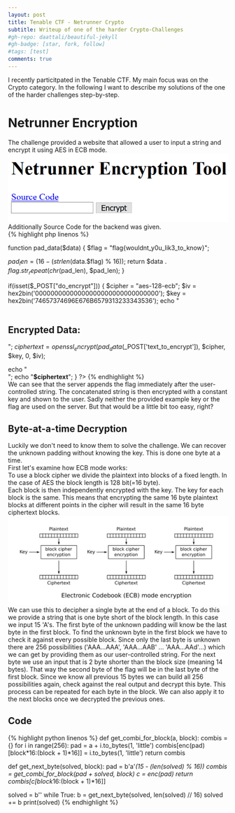 ```yaml
---
layout: post
title: Tenable CTF - Netrunner Crypto
subtitle: Writeup of one of the harder Crypto-Challenges
#gh-repo: daattali/beautiful-jekyll
#gh-badge: [star, fork, follow]
#tags: [test]
comments: true
---
```


I recently particitpated in the Tenable CTF. My main focus was on the Crypto category. In the following I want to describe my solutions of the one of the harder challenges step-by-step.  
# Netrunner Encryption
The challenge provided a website that allowed a user to input a string and encrypt it using AES in ECB mode.  
![very simple UI](/assets/img/netrunner_enc1.png)  
Additionally Source Code for the backend was given.  
{% highlight php linenos %}

function pad_data($data)
{
  $flag = "flag{wouldnt_y0u_lik3_to_know}"; 

  $pad_len = (16 - (strlen($data.$flag) % 16));
  return $data . $flag . str_repeat(chr($pad_len), $pad_len);
}

if(isset($_POST["do_encrypt"]))
{
  $cipher = "aes-128-ecb";
  $iv  = hex2bin('00000000000000000000000000000000');
  $key = hex2bin('74657374696E676B6579313233343536');
  echo "</br><br><h2>Encrypted Data:</h2>";
  $ciphertext = openssl_encrypt(pad_data($_POST['text_to_encrypt']), $cipher, $key, 0, $iv); 

  echo "<br/>";
  echo "<b>$ciphertext</b>";
}
?>
{% endhighlight %}  
We can see that the server appends the flag immediately after the user-controlled string. The concatenated string is then encrypted with a constant key and shown to the user. Sadly neither the provided example key or the flag are used on the server. But that would be a little bit too easy, right?  
## Byte-at-a-time Decryption
Luckily we don't need to know them to solve the challenge. We can recover the unknown padding without knowing the key. This is done one byte at a time.  
First let's examine how ECB mode works:  
To use a block cipher we divide the plaintext into blocks of a fixed length. In the case of AES the block length is 128 bit(=16 byte).  
Each block is then independently encrypted with the key. The key for each block is the same. This means that encrypting the same 16 byte plaintext blocks at different points in the cipher will result in the same 16 byte ciphertext blocks.  
![schematic depiction of ECB mode](/assets/img/ECB_encryption.svg)  
We can use this to decipher a single byte at the end of a block. To do this we provide a string that is one byte short of the block length. In this case we input 15 'A's. The first byte of the unknown padding will know be the last byte in the first block. To find the unknown byte in the first block we have to check it against every possible block. Since only the last byte is unknown there are 256 possibilities ('AAA...AAA', 'AAA...AAB' ... 'AAA...AAd'...) which we can get by providing them as our user-controlled string. For the next byte we use an input that is 2 byte shorter than the block size (meaning 14 bytes). That way the second byte of the flag will be in the last byte of the first block. Since we know all previous 15 bytes we can build all 256 possibilities again, check against the real output and decrypt this byte. This process can be repeated for each byte in the block. We can also apply it to the next blocks once we decrypted the previous ones.

## Code
{% highlight python linenos %}
def get_combi_for_block(a, block):
    combis = {}
    for i in range(256):
        pad = a + i.to_bytes(1, 'little')
        combis[enc(pad)[block*16:(block + 1)*16]] = i.to_bytes(1, 'little')
    return combis

def get_next_byte(solved, block):
    pad = b'a'*(15 - (len(solved) % 16))
    combis = get_combi_for_block(pad + solved, block)
    c = enc(pad)
    return combis[c[block*16:(block + 1)*16]]

solved = b''
while True:
    b = get_next_byte(solved, len(solved) // 16)
    solved += b
    print(solved)
{% endhighlight %}

